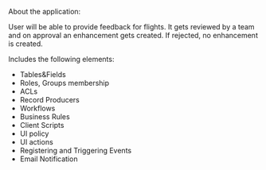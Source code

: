 About the application:

User will be able to provide feedback for flights.
It gets reviewed by a team and on approval an enhancement gets created.
If rejected, no enhancement is created.

Includes the following elements:
* Tables&Fields
* Roles, Groups membership
* ACLs
* Record Producers
* Workflows
* Business Rules
* Client Scripts
* UI policy
* UI actions
* Registering and Triggering Events
* Email Notification
